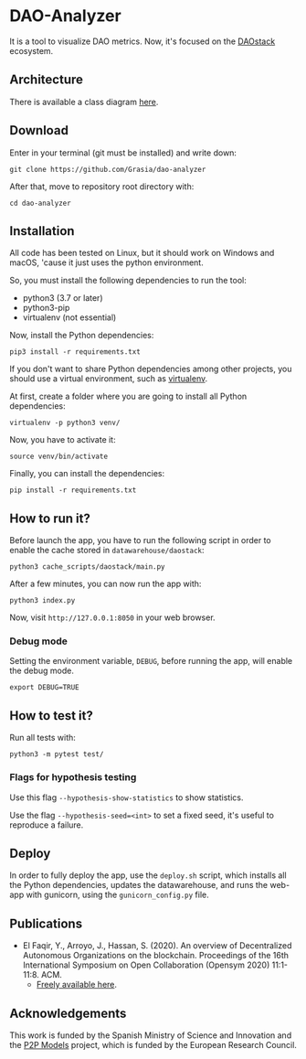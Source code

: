 # DAO-Analyzer
It is a tool to visualize DAO metrics. Now, it's focused on the [DAOstack](https://daostack.io/) ecosystem.

## Architecture
There is available a class diagram [here](https://github.com/Grasia/dao-analyzer/blob/master/src/apps/daostack/class_diagram.png).

## Download
Enter in your terminal (git must be installed) and write down:

`git clone https://github.com/Grasia/dao-analyzer`

After that, move to repository root directory with:

`cd dao-analyzer`

## Installation
All code has been tested on Linux, but it should work on Windows and macOS, 'cause it just uses the python environment.

So, you must install the following dependencies to run the tool:

* python3 (3.7 or later)
* python3-pip
* virtualenv (not essential)

Now, install the Python dependencies:

`pip3 install -r requirements.txt`

If you don't want to share Python dependencies among other projects, you should use a virtual environment, such as [virtualenv](https://docs.python-guide.org/dev/virtualenvs/).

At first, create a folder where you are going to install all Python dependencies:

`virtualenv -p python3 venv/`

Now, you have to activate it:

`source venv/bin/activate`

Finally, you can install the dependencies:

`pip install -r requirements.txt`

## How to run it?
Before launch the app, you have to run the following script in order to enable the cache stored in `datawarehouse/daostack`:

`python3 cache_scripts/daostack/main.py`

After a few minutes, you can now run the app with:

`python3 index.py`

Now, visit `http://127.0.0.1:8050` in your web browser.

### Debug mode
Setting the environment variable, `DEBUG`, before running the app, will enable the debug mode.

`export DEBUG=TRUE`

## How to test it?
Run all tests with:

`python3 -m pytest test/`

### Flags for hypothesis testing
Use this flag `--hypothesis-show-statistics` to show statistics.

Use the flag `--hypothesis-seed=<int>` to set a fixed seed, it's useful to reproduce a failure.

## Deploy
In order to fully deploy the app, use the `deploy.sh` script, which installs all the Python dependencies, updates the datawarehouse, and runs the web-app with gunicorn, using the `gunicorn_config.py` file.

## Publications
* El Faqir, Y., Arroyo, J., Hassan, S. (2020). An overview of Decentralized Autonomous Organizations on the blockchain. Proceedings of the 16th International Symposium on Open Collaboration (Opensym 2020) 11:1-11:8. ACM. 
    * [Freely available here](https://opensym.org/wp-content/uploads/2020/08/os20-paper-a11-el-faqir.pdf).

## Acknowledgements
This work is funded by the Spanish Ministry of Science and Innovation and the [P2P Models](https://p2pmodels.eu/) project, which is funded by the European Research Council.
